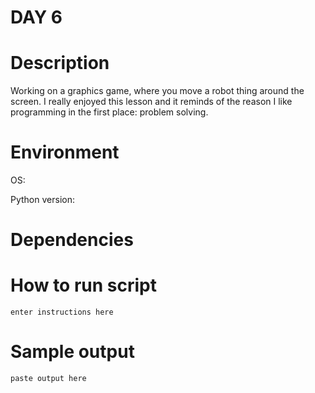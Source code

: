 
# DAY 6

# Description
Working on a graphics game, where you move a robot thing around the screen.
I really enjoyed this lesson and it reminds of the reason I like programming in the first place: problem solving.

# Environment
OS:

Python version:

# Dependencies

# How to run script
```
enter instructions here
```

# Sample output
```
paste output here
```
